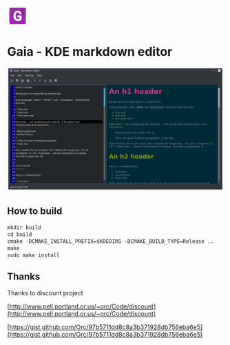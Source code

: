 ![icon](.github/icon.png)
# Gaia - KDE markdown editor

![icon](.github/screenshot.png)

## How to build

```
mkdir build
cd build
cmake -DCMAKE_INSTALL_PREFIX=$KDEDIRS -DCMAKE_BUILD_TYPE=Release ..
make
sudo make install
```

## Thanks
Thanks to discount project

[http://www.pell.portland.or.us/~orc/Code/discount](http://www.pell.portland.or.us/~orc/Code/discount)

[https://gist.github.com/Orc/97b5711dd8c8a3b371928db756eba6e5](https://gist.github.com/Orc/97b5711dd8c8a3b371928db756eba6e5)
